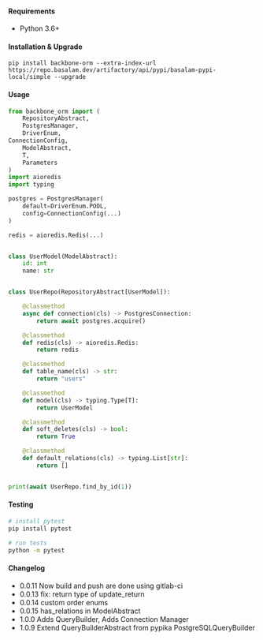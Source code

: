 #### Requirements

- Python 3.6+

#### Installation & Upgrade

```shell
pip install backbone-orm --extra-index-url https://repo.basalam.dev/artifactory/api/pypi/basalam-pypi-local/simple --upgrade
```

#### Usage

```python
from backbone_orm import (
    RepositoryAbstract,
    PostgresManager,
    DriverEnum,
ConnectionConfig,
    ModelAbstract,
    T,
    Parameters
)
import aioredis
import typing

postgres = PostgresManager(
    default=DriverEnum.POOL,
    config=ConnectionConfig(...)
)

redis = aioredis.Redis(...)


class UserModel(ModelAbstract):
    id: int
    name: str


class UserRepo(RepositoryAbstract[UserModel]):

    @classmethod
    async def connection(cls) -> PostgresConnection:
        return await postgres.acquire()

    @classmethod
    def redis(cls) -> aioredis.Redis:
        return redis

    @classmethod
    def table_name(cls) -> str:
        return "users"

    @classmethod
    def model(cls) -> typing.Type[T]:
        return UserModel

    @classmethod
    def soft_deletes(cls) -> bool:
        return True

    @classmethod
    def default_relations(cls) -> typing.List[str]:
        return []


print(await UserRepo.find_by_id(1))
```

#### Testing

```bash
# install pytest
pip install pytest

# run tests
python -m pytest
```

#### Changelog

- 0.0.11 Now build and push are done using gitlab-ci
- 0.0.13 fix: return type of update_return
- 0.0.14 custom order enums
- 0.0.15 has_relations in ModelAbstract
- 1.0.0 Adds QueryBuilder, Adds Connection Manager
- 1.0.9 Extend QueryBuilderAbstract from pypika PostgreSQLQueryBuilder